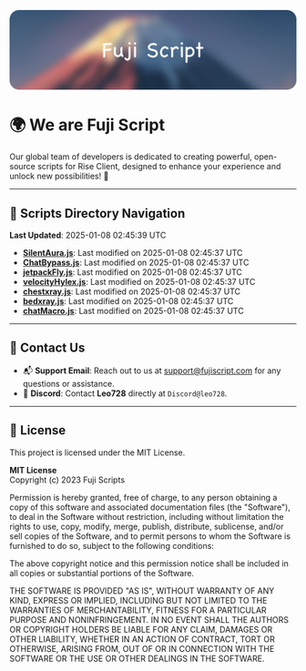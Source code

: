 ![Banner](.github/b.webp)

# 🌍 **We are Fuji Script**

Our global team of developers is dedicated to creating powerful, open-source scripts for Rise Client, designed to enhance your experience and unlock new possibilities! 🌟

---
<!-- SCRIPTS_NAVIGATION_START -->
## 📂 **Scripts Directory Navigation**

**Last Updated**: 2025-01-08 02:45:39 UTC

- **[SilentAura.js](scripts/SilentAura.js)**: Last modified on 2025-01-08 02:45:37 UTC
- **[ChatBypass.js](scripts/ChatBypass.js)**: Last modified on 2025-01-08 02:45:37 UTC
- **[jetpackFly.js](scripts/jetpackFly.js)**: Last modified on 2025-01-08 02:45:37 UTC
- **[velocityHylex.js](scripts/velocityHylex.js)**: Last modified on 2025-01-08 02:45:37 UTC
- **[chestxray.js](scripts/chestxray.js)**: Last modified on 2025-01-08 02:45:37 UTC
- **[bedxray.js](scripts/bedxray.js)**: Last modified on 2025-01-08 02:45:37 UTC
- **[chatMacro.js](scripts/chatMacro.js)**: Last modified on 2025-01-08 02:45:37 UTC

<!-- SCRIPTS_NAVIGATION_END -->

---

## 💬 **Contact Us**  
- 📬 **Support Email**: Reach out to us at [support@fujiscript.com](mailto:support@fujiscript.com) for any questions or assistance.  
- 💬 **Discord**: Contact **Leo728** directly at `Discord@leo728`.

---

## 📜 **License**

This project is licensed under the MIT License.  

**MIT License**  
Copyright (c) 2023 Fuji Scripts  

Permission is hereby granted, free of charge, to any person obtaining a copy of this software and associated documentation files (the "Software"), to deal in the Software without restriction, including without limitation the rights to use, copy, modify, merge, publish, distribute, sublicense, and/or sell copies of the Software, and to permit persons to whom the Software is furnished to do so, subject to the following conditions:  

The above copyright notice and this permission notice shall be included in all copies or substantial portions of the Software.  

THE SOFTWARE IS PROVIDED "AS IS", WITHOUT WARRANTY OF ANY KIND, EXPRESS OR IMPLIED, INCLUDING BUT NOT LIMITED TO THE WARRANTIES OF MERCHANTABILITY, FITNESS FOR A PARTICULAR PURPOSE AND NONINFRINGEMENT. IN NO EVENT SHALL THE AUTHORS OR COPYRIGHT HOLDERS BE LIABLE FOR ANY CLAIM, DAMAGES OR OTHER LIABILITY, WHETHER IN AN ACTION OF CONTRACT, TORT OR OTHERWISE, ARISING FROM, OUT OF OR IN CONNECTION WITH THE SOFTWARE OR THE USE OR OTHER DEALINGS IN THE SOFTWARE.  
